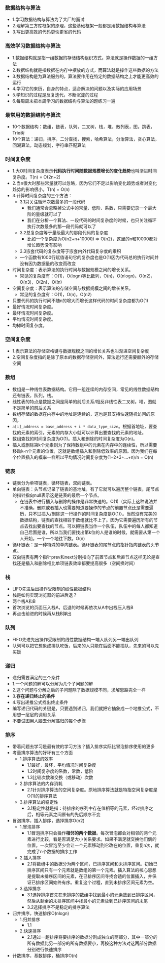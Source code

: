 ### 数据结构与算法
- 1.学习数据结构与算法为了大厂的面试
- 2.理解第三方库框架的原理，这些基础框架一般都是用数据结构与算法
- 3.写出更高效的代码更快更省的代码
### 高效学习数据结构与算法
- 1.数据结构就是指一组数据的存储结构组织方式，算法就是操作数据的一组方法
- 2.数据结构就是指数据在内存中摆放的方式，而算法就是操作这些数据的方法
- 3.数据结构是为算法服务的，算法要作用在特定的数据结构之上才能更高效的运行
- 4.学习它的来历，自身的特点，适合解决的问题以及实际的应用场景
- 5.学知识的过程是反复迭代，不断沉淀的过程
- 6.每周周末把本周学习的数据结构与算法的题练习一遍
### 最常用的数据结构与算法
- 10个数据结构：数组，链表，队列，二叉树，栈，堆，散列表，图，跳表，Trie树
- 10个算法：递归，排序，二分查找，搜索，哈希算法，分治算法，贪心算法，回溯算法，动态规划，字符串匹配算法
### 时间复杂度
- 1.大O时间复杂度表示**代码执行时间随数据规模增长的变化趋势**也叫渐进时间复杂度。T(n) = O(2n+2)
- 2.当n很大时那些常量就可以忽略，因为它们不足以影响变化趋势或者对变化趋势的影响很小。T(n) = O(n)
- 3.计算时间复杂度的三个方法：
  - 3.1只关注循环次数最多的一段代码
    - 我们通常会忽略掉公式中的常量、低阶、系数，只需要记录一个最大阶的量级就可以了
    - 我们在分析一个算法、一段代码的时间复杂度的时候，也只关注循环执行次数最多的那一段代码就可以了
  - 3.2总复杂度等于量级最大的那段代码的复杂度
    - 比如一个复杂度为O(n2+n+10000) => O(n2)，这里的n和10000都对增长趋势没有影响
  - 3.3嵌套代码的复杂度等于嵌套内外代码复杂度的乘积
  - 一个函数有1000行赋值语句它的复杂度也是O(1)因为代码总的执行时间并没有因为数据量的改变而改变
- 时间复杂度：表示算法的执行时间与数据规模之间的增长关系。
  - 常见的复杂度有：O(1)，O(logn)等比数列，O(n)，O(nlogn)，O(n2)，O(n3)，O(2n)，O(!n)
- 空间复杂度：表示算法的存储空间与数据规模之间的增长关系。
  - 常见的复杂度有：O(1)，O(n)，O(n2)
- 只要代码的执行时间不随n的增大而增长这样代码的时间复杂度都为O(1)
- 最好情况时间复杂度。
- 最坏情况时间复杂度。
- 平均情况时间复杂度。
- 均摊时间复杂度。
### 空间复杂度
- 1.表示算法的存储空格键与数据规模之间的增长关系也叫渐进空间复杂度
- 2.空间复杂度指的是除了原本的数据存储空间外，算法运行还需要额外的存储空间
### 数组
- 数组是一种线性表数据结构。它用一组连续的内存空间，常见的线性数据结构还有链表，队列，栈。
- 线性表的特点是数据之间是简单的前后关系/相反非线性表二叉树，堆，图就不是简单的前后关系
- 数组存储的数据在内存中的地址是连续的，这也是其支持快速随机访问的原因。
- `a[i]_address = base_address + i * data_type_size`。根据首地址，要查找的元素的索引，元素的内存大小就可以计算出要查找的元素的地址。
- 数组查找的时间复杂度为O(1)。插入和删除的时间复杂度为O(n)。
- 插入或删除第k个元素则为了保持数组中的元素在内存中的连续性，所以需要移动k-n个元素的位置，这就是数组插入和删除低效率的原因。因为我们在每个位置插入的概率一样所以平均情况时间复杂度为(1+2+3+...+n)/n = O(n)
### 链表
- 链表分为单项链表，循环链表，双向链表。
- 单向链表：头节点记录了链表的基地址，有了它就可以遍历整个链表，尾节点的指针指向null表示这是链表的最后一个节点。
  - 在链表中进行插入与删除的操作是非常快速的。O(1)（实际上这种说法并不准确，删除或者插入也需要知道要操作的节点的前置节点还是需要遍历，只不过插入/删除这一行操作的时间复杂度是O(1)）。当然没有完美的数据结构，链表的查找相较于数组就比不上了。因为它需要遍历所有的节点去找出要查找的节点。可以把链表当作一个队伍，队伍中的每人都知道自己后面是谁，所以当我们要找出第k位的人是谁的时候，就需要从第一个人开始，一个一个地往下数。O(n)
- 循环链表：是一种特殊的单向链表。循环链表的尾节点的指针指向链表的头节点。
- 双向链表有两个指针prev和next分别指向了前置节点和后直节点这样无论是查找还是插入和删除相比单项链表效率都要提高很多（空间换时间）
### 栈
- LIFO先进后出操作受限制的线性数据结构
- 栈是如何实现浏览器的前进后退？
- 两个栈A和B
- 首次浏览的页面压入栈A，后退的时候再依次从A中出栈压入栈B
- 再点击前进的时候再从栈B弹出
### 队列
- FIFO先进先出操作受限制的线性数据结构一端入队列另一端出队列
- 队列可以把它想象成排队吃饭，后来的人只能在后面不能插队，先来的可以先买饭
### 递归
- 递归需要满足的三个条件
- 1.一个问题的解可以分解为几个子问题的解
- 2.这个问题与分解之后的子问题除了数据规模不同，求解思路完全一样
- 3.**存在递归终止的条件**
- 4.写出递推公式找出终止条件
- 编写递归代码的关键是，只要遇到递归，我们就把它抽象成一个地推公式，不用想一层层的调用关系
- 不要试图用人脑去分解递归的每个步骤
### 排序
- 带着问题去学习是最有效的学习方法？插入排序实际比冒泡排序使用的更多
- 考量排序算法的好坏有三个方面
  - 1.排序算法的效率
    - 1.1最好，最坏，平均情况时间复杂度
    - 1.2时间复杂度的系数，常数，低阶
    - 1.3比较次数和交换（或移动）次数
  - 2.排序算法的内存消耗
    - 2.1针对排序算法的空间复杂度。原地排序算法就是特指空间复杂度是O(1)的排序算法
  - 3.排序算法的稳定性
    - 3.1稳定性就是指：待排序的序列中存在值相等的元素，经过排序之后，相等元素之间原有的先后顺序不变
- 冒泡排序，插入排序，选择排序O(n2)
  - 1.冒泡排序
    - 1.1冒泡排序只会操作**相邻的两个数据**。每次冒泡都会对相邻的两个元素进行比较，看是否满足大小关系要求。如果不满足就交换他们俩的位置。一次冒泡至少会让一个元素移动到它改在的位置，重复n次，就完成了n个数据的排序工作
  - 2.插入排序
    - 2.1将数组中的数据分为两个区间，已排序区间和未排序区间。初始已排序区间只有一个元素就是数组的第一个元素。插入算法的核心思想是提取未排序区间的元素，在已排序区间寻找合适的位置插入，并保证已排序区间始终有序。重复这个过程，直到未排序区间元素为空。
  - 3.选择排序 
    - 3.1选择排序首先在未排序的数组中找到最小的元素放到已排序区间，然后从剩余的未排序区间中找最小的元素放到已排序区间的末尾
    - 3.2选择排序不是稳定的排序算法
- 归并排序，快速排序O(nlogn)
  - 1.归并排序
    - 1.1
  - 2.快速排序
    - 2.1通过一趟排序将要排序的数据分割成独立的两部分，其中一部分的所有数据比另一部分的所有数据要小，再按这种方法对这两部分数据分别进行快速排序
- 计数排序，基数排序，桶排序O(n)